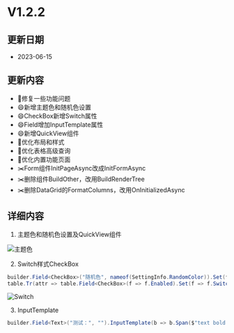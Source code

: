 # V1.2.2

## 更新日期
- 2023-06-15

## 更新内容
- 🐛修复一些功能问题
- 😄新增主题色和随机色设置
- 😄CheckBox新增Switch属性
- 😄Field增加InputTemplate属性
- 😄新增QuickView组件
- 🔨优化布局和样式
- 🔨优化表格高级查询
- 🔨优化内置功能页面
- ✂️Form组件InitPageAsync改成InitFormAsync
- ✂️删除组件BuildOther，改用BuildRenderTree
- ✂️删除DataGrid的FormatColumns，改用OnInitializedAsync

## 详细内容

1. 主题色和随机色设置及QuickView组件

![主题色](https://foruda.gitee.com/images/1688100304121739866/7481f717_14334.png "屏幕截图")

2. Switch样式CheckBox

```csharp
builder.Field<CheckBox>("随机色", nameof(SettingInfo.RandomColor)).Set(f => f.Switch, true).Build();
table.Tr(attr => table.Field<CheckBox>(f => f.Enabled).Set(f => f.Switch, true).Build());
```

![Switch](https://foruda.gitee.com/images/1688100250954402426/b4dd6300_14334.png "屏幕截图")

3. InputTemplate

```csharp
builder.Field<Text>("测试：", "").InputTemplate(b => b.Span($"text bold {style}", status)).Build();
```
